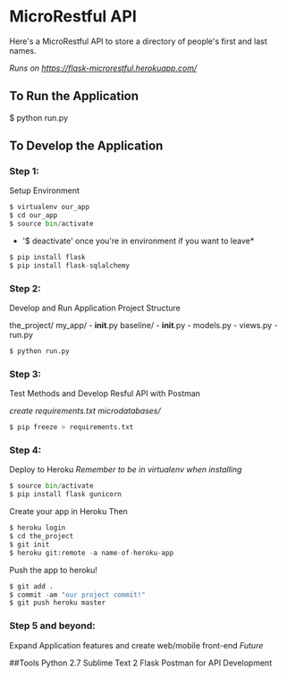 # MicroRestful API
Here's a MicroRestful API to store a directory of people's first and last names. 

*Runs on https://flask-microrestful.herokuapp.com/*

## To Run the Application
$ python run.py

## To Develop the Application
### Step 1:
Setup Environment

```python
$ virtualenv our_app
$ cd our_app
$ source bin/activate
``` 
* '$ deactivate' once you're in environment if you want to leave*

```python
$ pip install flask
$ pip install flask-sqlalchemy
```

### Step 2:
Develop and Run Application
Project Structure

the_project/
	my_app/
	    - __init__.py
	    baseline/
	        - __init__.py
	        - models.py
	        - views.py
	- run.py
```python
$ python run.py
```

### Step 3: 
Test Methods and Develop Resful API with Postman

*create requirements.txt*
*microdatabases/*
```python
$ pip freeze > requirements.txt
```
### Step 4:
Deploy to Heroku
*Remember to be in virtualenv when installing*

```python
$ source bin/activate
$ pip install flask gunicorn
```
Create your app in Heroku
Then
```python
$ heroku login
$ cd the_project
$ git init
$ heroku git:remote -a name-of-heroku-app
```
Push the app to heroku!
```python
$ git add .
$ commit -am "our project commit!"
$ git push heroku master
```

### Step 5 and beyond:
Expand Application features and create web/mobile front-end
*Future*

##Tools
Python 2.7
Sublime Text 2
Flask
Postman for API Development


